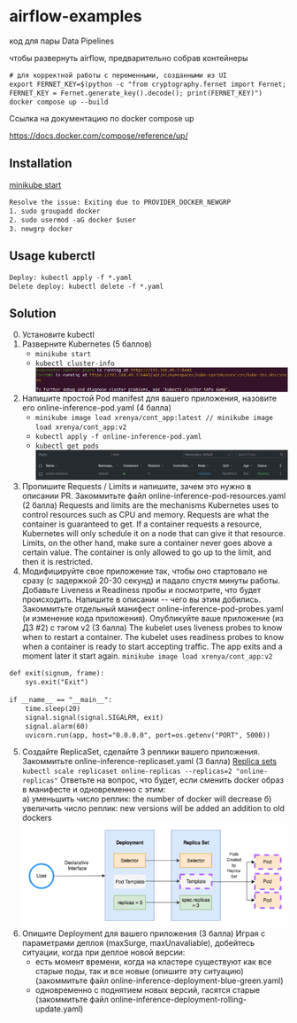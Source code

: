 # airflow-examples
код для пары Data Pipelines

чтобы развернуть airflow, предварительно собрав контейнеры
~~~
# для корректной работы с переменными, созданными из UI
export FERNET_KEY=$(python -c "from cryptography.fernet import Fernet; FERNET_KEY = Fernet.generate_key().decode(); print(FERNET_KEY)")
docker compose up --build
~~~
Ссылка на документацию по docker compose up

https://docs.docker.com/compose/reference/up/


## Installation

[minikube start](https://minikube.sigs.k8s.io/docs/start/)
```
Resolve the issue: Exiting due to PROVIDER_DOCKER_NEWGRP
1. sudo groupadd docker
2. sudo usermod -aG docker $user
3. newgrp docker
```

## Usage kuberctl
```
Deploy: kubectl apply -f *.yaml
Delete deploy: kubectl delete -f *.yaml
```

## Solution
0. Установите kubectl
1. Разверните Kubernetes (5 баллов)  
   - `minikube start`  
   - `kubectl cluster-info`
   ![img.png](images/local_kubernetes.png)
2. Напишите простой Pod manifest для вашего приложения, назовите его online-inference-pod.yaml (4 балла)  
    - `minikube image load xrenya/cont_app:latest // minikube image load xrenya/cont_app:v2`
    - `kubectl apply -f online-inference-pod.yaml`
    - `kubectl get pods`
![img.png](images/online_inference_pod.png)
3. Пропишите Requests / Limits и напишите, зачем это нужно в описании PR. Закоммитьте файл online-inference-pod-resources.yaml (2 балла)
Requests and limits are the mechanisms Kubernetes uses to control resources such as CPU and memory. Requests are what the container is guaranteed to get. If a container requests a resource, Kubernetes will only schedule it on a node that can give it that resource. Limits, on the other hand, make sure a container never goes above a certain value. The container is only allowed to go up to the limit, and then it is restricted.
4. Модифицируйте свое приложение так, чтобы оно стартовало не сразу (с задержкой 20-30 секунд) и падало спустя минуты работы. Добавьте Liveness и Readiness пробы и посмотрите, что будет происходить. Напишите в описании -- чего вы этим добились. Закоммитьте отдельный манифест online-inference-pod-probes.yaml (и изменение кода приложения). Опубликуйте ваше приложение (из ДЗ #2) с тэгом v2 (3 балла)
The kubelet uses liveness probes to know when to restart a container.
The kubelet uses readiness probes to know when a container is ready to start accepting traffic.
The app exits and a moment later it start again.
`minikube image load xrenya/cont_app:v2`
```angular2html
def exit(signum, frame):
    sys.exit("Exit")

if __name__ == "__main__":
    time.sleep(20)
    signal.signal(signal.SIGALRM, exit)
    signal.alarm(60)
    uvicorn.run(app, host="0.0.0.0", port=os.getenv("PORT", 5000))
```
5. Создайте ReplicaSet, сделайте 3 реплики вашего приложения. Закоммитьте online-inference-replicaset.yaml (3 балла) [Replica sets](https://nirmata.com/2018/03/03/kubernetes-for-developers-part-2-replica-sets-and-deployments/)
`kubectl scale replicaset online-replicas --replicas=2 "online-replicas"`
Ответьте на вопрос, что будет, если сменить docker образ в манифесте и одновременно с этим:  
a) уменьшить число реплик: the number of docker will decrease
б) увеличить число реплик: new versions will be added an addition to old dockers
![img.png](images/replica.png)
6. Опишите Deployment для вашего приложения (3 балла) Играя с параметрами деплоя (maxSurge, maxUnavaliable), добейтесь ситуации, когда при деплое новой версии:
   - есть момент времени, когда на кластере существуют как все старые поды, так и все новые (опишите эту ситуацию) (закоммитьте файл online-inference-deployment-blue-green.yaml)  
   - одновременно с поднятием новых версий, гасятся старые (закоммитьте файл online-inference-deployment-rolling-update.yaml)